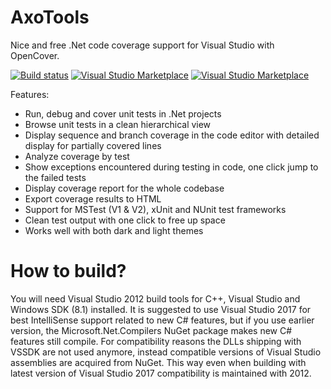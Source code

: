 # AxoTools
Nice and free .Net code coverage support for Visual Studio with OpenCover.

[![Build status](https://ci.appveyor.com/api/projects/status/o315jyp6fswhf3ws/branch/master?svg=true)](https://ci.appveyor.com/project/axodox/axotools/branch/master)
[![Visual Studio Marketplace](https://img.shields.io/vscode-marketplace/v/axodox1.AxoCover.svg)](https://marketplace.visualstudio.com/items?itemName=axodox1.AxoCover)
[![Visual Studio Marketplace](https://img.shields.io/vscode-marketplace/r/axodox1.AxoCover.svg)](https://marketplace.visualstudio.com/items?itemName=axodox1.AxoCover)

Features:
* Run, debug and cover unit tests in .Net projects
* Browse unit tests in a clean hierarchical view
* Display sequence and branch coverage in the code editor with detailed display for partially covered lines
* Analyze coverage by test
* Show exceptions encountered during testing in code, one click jump to the failed tests
* Display coverage report for the whole codebase
* Export coverage results to HTML
* Support for MSTest (V1 & V2), xUnit and NUnit test frameworks
* Clean test output with one click to free up space
* Works well with both dark and light themes

# How to build?
You will need Visual Studio 2012 build tools for C++, Visual Studio and Windows SDK (8.1) installed. It is suggested to use Visual Studio 2017 for best IntelliSense support related to new C# features, but if you use earlier version, the Microsoft.Net.Compilers NuGet package makes new C# features still compile. For compatibility reasons the DLLs shipping with VSSDK are not used anymore, instead compatible versions of Visual Studio assemblies are acquired from NuGet. This way even when building with latest version of Visual Studio 2017 compatibility is maintained with 2012.
